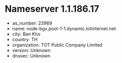 # Nameserver 1.1.186.17

* as_number: 23969
* name: node-bgx.pool-1-1.dynamic.totinternet.net.
* city: Ban Kho
* country: TH
* organization: TOT Public Company Limited
* version: Unknown
* dnssec: Unknown
